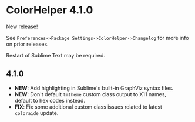 # ColorHelper 4.1.0

New release!

See `Preferences->Package Settings->ColorHelper->Changelog` for more info on
prior releases.

Restart of Sublime Text may be required.

## 4.1.0

- **NEW**: Add highlighting in Sublime's built-in GraphViz syntax files.
- **NEW**: Don't default `tmtheme` custom class output to X11 names,  
  default to hex codes instead.
- **FIX**: Fix some additional custom class issues related to latest  
  `coloraide` update.

